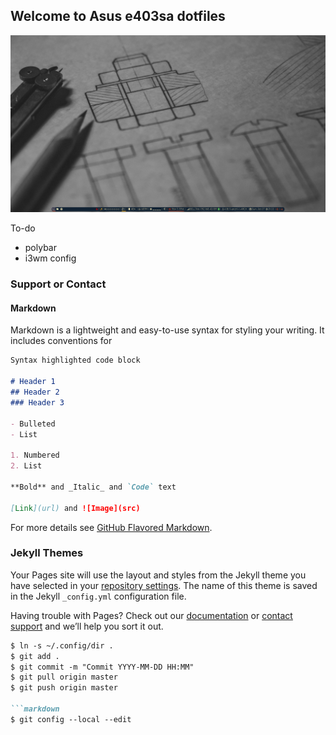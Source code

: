 ## Welcome to Asus e403sa dotfiles

![Screenshot](/screenshots/Screenshot_2018-Oct-07_21:03:05.png)

To-do
- polybar
- i3wm config

### Support or Contact
#### Markdown

Markdown is a lightweight and easy-to-use syntax for styling your writing. It includes conventions for

```markdown
Syntax highlighted code block

# Header 1
## Header 2
### Header 3

- Bulleted
- List

1. Numbered
2. List

**Bold** and _Italic_ and `Code` text

[Link](url) and ![Image](src)
```

For more details see [GitHub Flavored Markdown](https://guides.github.com/features/mastering-markdown/).

### Jekyll Themes

Your Pages site will use the layout and styles from the Jekyll theme you have selected in your [repository settings](https://github.com/alexandrebobkov/dotfiles_e403sa/settings). The name of this theme is saved in the Jekyll `_config.yml` configuration file.



Having trouble with Pages? Check out our [documentation](https://help.github.com/categories/github-pages-basics/) or [contact support](https://github.com/contact) and we’ll help you sort it out.

```markdown
$ ln -s ~/.config/dir .
$ git add .
$ git commit -m "Commit YYYY-MM-DD HH:MM"
$ git pull origin master
$ git push origin master

```markdown
$ git config --local --edit

